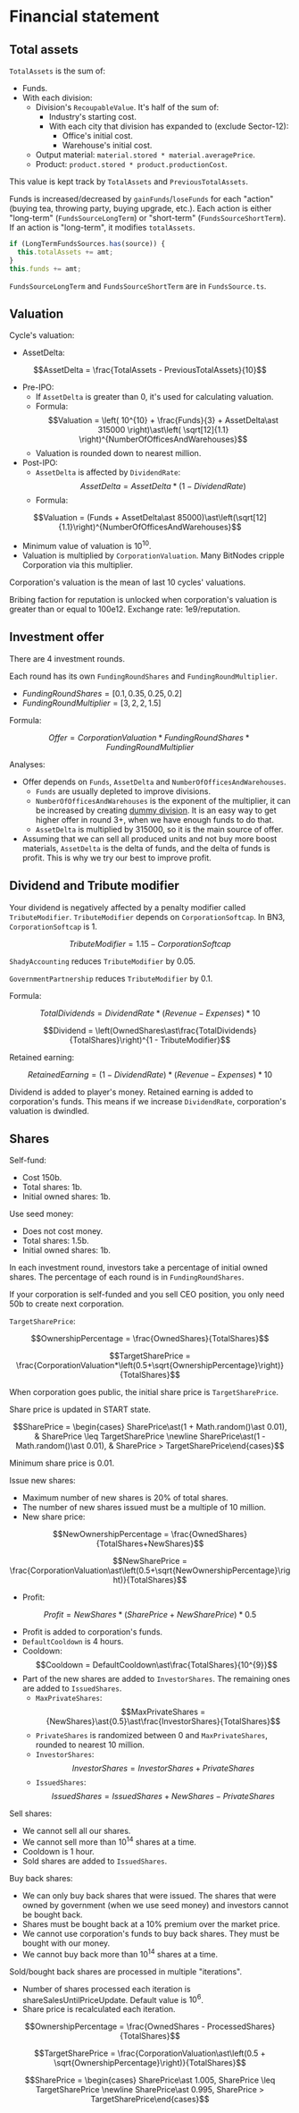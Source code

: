 # Financial statement

## Total assets

`TotalAssets` is the sum of:

- Funds.
- With each division:
  - Division's `RecoupableValue`. It's half of the sum of:
    - Industry's starting cost.
    - With each city that division has expanded to (exclude Sector-12):
      - Office's initial cost.
      - Warehouse's initial cost.
  - Output material: `material.stored * material.averagePrice`.
  - Product: `product.stored * product.productionCost`.

This value is kept track by `TotalAssets` and `PreviousTotalAssets`.

Funds is increased/decreased by `gainFunds`/`loseFunds` for each "action" (buying tea, throwing party, buying upgrade, etc.). Each action is either "long-term" (`FundsSourceLongTerm`) or "short-term" (`FundsSourceShortTerm`). If an action is "long-term", it modifies `totalAssets`.

```typescript
if (LongTermFundsSources.has(source)) {
  this.totalAssets += amt;
}
this.funds += amt;
```

`FundsSourceLongTerm` and `FundsSourceShortTerm` are in `FundsSource.ts`.

## Valuation

Cycle's valuation:

- AssetDelta:

$$AssetDelta = \frac{TotalAssets - PreviousTotalAssets}{10}$$

- Pre-IPO:
  - If `AssetDelta` is greater than 0, it's used for calculating valuation.
  - Formula:
    $$Valuation = \left( 10^{10} + \frac{Funds}{3} + AssetDelta\ast 315000 \right)\ast\left( \sqrt[12]{1.1} \right)^{NumberOfOfficesAndWarehouses}$$
  - Valuation is rounded down to nearest million.
- Post-IPO:
  - `AssetDelta` is affected by `DividendRate`:
    $$AssetDelta = AssetDelta\ast(1 - DividendRate)$$
  - Formula:

$$Valuation = (Funds + AssetDelta\ast 85000)\ast\left(\sqrt[12]{1.1}\right)^{NumberOfOfficesAndWarehouses}$$

- Minimum value of valuation is $10^{10}$.
- Valuation is multiplied by `CorporationValuation`. Many BitNodes cripple Corporation via this multiplier.

Corporation's valuation is the mean of last 10 cycles' valuations.

Bribing faction for reputation is unlocked when corporation's valuation is greater than or equal to 100e12. Exchange rate: 1e9/reputation.

## Investment offer

There are 4 investment rounds.

Each round has its own `FundingRoundShares` and `FundingRoundMultiplier`.

- $FundingRoundShares = [0.1, 0.35, 0.25, 0.2]$
- $FundingRoundMultiplier = [3, 2, 2, 1.5]$

Formula:

$$Offer = CorporationValuation\ast FundingRoundShares\ast FundingRoundMultiplier$$

Analyses:

- Offer depends on `Funds`, `AssetDelta` and `NumberOfOfficesAndWarehouses`.
  - `Funds` are usually depleted to improve divisions.
  - `NumberOfOfficesAndWarehouses` is the exponent of the multiplier, it can be increased by creating [dummy division](./miscellany.md). It is an easy way to get higher offer in round 3+, when we have enough funds to do that.
  - `AssetDelta` is multiplied by 315000, so it is the main source of offer.
- Assuming that we can sell all produced units and not buy more boost materials, `AssetDelta` is the delta of funds, and the delta of funds is profit. This is why we try our best to improve profit.

## Dividend and Tribute modifier

Your dividend is negatively affected by a penalty modifier called `TributeModifier`. `TributeModifier` depends on `CorporationSoftcap`. In BN3, `CorporationSoftcap` is 1.

$$TributeModifier = 1.15 - CorporationSoftcap$$

`ShadyAccounting` reduces `TributeModifier` by 0.05.

`GovernmentPartnership` reduces `TributeModifier` by 0.1.

Formula:

$$TotalDividends = DividendRate\ast(Revenue - Expenses)\ast 10$$

$$Dividend = \left(OwnedShares\ast\frac{TotalDividends}{TotalShares}\right)^{1 - TributeModifier}$$

Retained earning:

$$RetainedEarning = (1 - DividendRate)\ast(Revenue - Expenses)\ast 10$$

Dividend is added to player's money. Retained earning is added to corporation's funds. This means if we increase `DividendRate`, corporation's valuation is dwindled.

## Shares

Self-fund:

- Cost 150b.
- Total shares: 1b.
- Initial owned shares: 1b.

Use seed money:

- Does not cost money.
- Total shares: 1.5b.
- Initial owned shares: 1b.

In each investment round, investors take a percentage of initial owned shares. The percentage of each round is in `FundingRoundShares`.

If your corporation is self-funded and you sell CEO position, you only need 50b to create next corporation.

`TargetSharePrice`:

$$OwnershipPercentage = \frac{OwnedShares}{TotalShares}$$

$$TargetSharePrice = \frac{CorporationValuation*\left(0.5+\sqrt{OwnershipPercentage}\right)}{TotalShares}$$

When corporation goes public, the initial share price is `TargetSharePrice`.

Share price is updated in START state.

$$SharePrice = \begin{cases} SharePrice\ast(1 + Math.random()\ast 0.01), & SharePrice \leq TargetSharePrice \newline SharePrice\ast(1 - Math.random()\ast 0.01), & SharePrice > TargetSharePrice\end{cases}$$

Minimum share price is 0.01.

Issue new shares:

- Maximum number of new shares is 20% of total shares.
- The number of new shares issued must be a multiple of 10 million.
- New share price:

$$NewOwnershipPercentage = \frac{OwnedShares}{TotalShares+NewShares}$$

$$NewSharePrice = \frac{CorporationValuation\ast\left(0.5+\sqrt{NewOwnershipPercentage}\right)}{TotalShares}$$

- Profit:

$$Profit = {NewShares\ast(SharePrice + NewSharePrice)}\ast{0.5}$$

- Profit is added to corporation's funds.
- `DefaultCooldown` is 4 hours.
- Cooldown: $$Cooldown = DefaultCooldown\ast\frac{TotalShares}{10^{9}}$$
- Part of the new shares are added to `InvestorShares`. The remaining ones are added to `IssuedShares`.
  - `MaxPrivateShares`:
    $$MaxPrivateShares = {NewShares}\ast{0.5}\ast\frac{InvestorShares}{TotalShares}$$
  - `PrivateShares` is randomized between 0 and `MaxPrivateShares`, rounded to nearest 10 million.
  - `InvestorShares`:
    $$InvestorShares = InvestorShares + PrivateShares$$
  - `IssuedShares`:
    $$IssuedShares = IssuedShares + NewShares - PrivateShares$$

Sell shares:

- We cannot sell all our shares.
- We cannot sell more than $10^{14}$ shares at a time.
- Cooldown is 1 hour.
- Sold shares are added to `IssuedShares`.

Buy back shares:

- We can only buy back shares that were issued. The shares that were owned by government (when we use seed money) and investors cannot be bought back.
- Shares must be bought back at a 10% premium over the market price.
- We cannot use corporation's funds to buy back shares. They must be bought with our money.
- We cannot buy back more than $10^{14}$ shares at a time.

Sold/bought back shares are processed in multiple "iterations".

- Number of shares processed each iteration is shareSalesUntilPriceUpdate. Default value is $10^6$.
- Share price is recalculated each iteration.

$$OwnershipPercentage = \frac{OwnedShares - ProcessedShares}{TotalShares}$$

$$TargetSharePrice = \frac{CorporationValuation\ast\left(0.5 + \sqrt{OwnershipPercentage}\right)}{TotalShares}$$

$$SharePrice = \begin{cases} SharePrice\ast 1.005, SharePrice \leq TargetSharePrice \newline SharePrice\ast 0.995, SharePrice > TargetSharePrice\end{cases}$$
